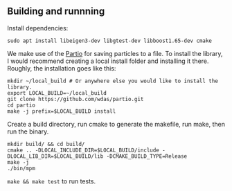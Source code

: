## Building and runnning

Install dependencies:
```
sudo apt install libeigen3-dev libgtest-dev libboost1.65-dev cmake
```

We make use of the [Partio](http://partio.us/) for saving particles to a file. To install the library, I would recommend creating a local install folder and installing it there. Roughly, the installation goes like this:
```
mkdir ~/local_build # Or anywhere else you would like to install the library.
export LOCAL_BUILD=~/local_build
git clone https://github.com/wdas/partio.git
cd partio
make -j prefix=$LOCAL_BUILD install
```

Create a build directory, run cmake to generate the makefile, run make, then run the binary.
```
mkdir build/ && cd build/
cmake .. -DLOCAL_INCLUDE_DIR=$LOCAL_BUILD/include -DLOCAL_LIB_DIR=$LOCAL_BUILD/lib -DCMAKE_BUILD_TYPE=Release
make -j
./bin/mpm
```

`make && make test` to run tests.


